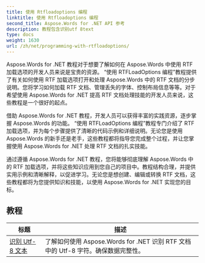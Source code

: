 ```yaml
---
title: 使用 Rtfloadoptions 编程
linktitle: 使用 Rtfloadoptions 编程
second_title: Aspose.Words for .NET API 参考
description: 教程包含识别utf 8text
type: docs
weight: 1630
url: /zh/net/programming-with-rtfloadoptions/
---
```

Aspose.Words for .NET 教程对于想要了解如何在 Aspose.Words 中使用 RTF 加载选项的开发人员来说是宝贵的资源。 “使用 RTFLoadOptions 编程”教程提供了有关如何使用 RTF 加载选项打开和处理 Aspose.Words 中的 RTF 文档的分步说明。您将学习如何加载 RTF 文档、管理丢失的字体、控制布局信息等等。对于希望使用 Aspose.Words for .NET 提高 RTF 文档处理技能的开发人员来说，这些教程是一个很好的起点。

借助 Aspose.Words for .NET 教程，开发人员可以获得丰富的实践资源，逐步掌握 Aspose.Words 的功能。 “使用 RTFLoadOptions 编程”教程专门介绍了 RTF 加载选项，并为每个步骤提供了清晰的代码示例和详细说明。无论您是使用 Aspose.Words 的新手还是老手，这些教程都将指导您完成整个过程，并让您掌握使用 Aspose.Words for .NET 处理 RTF 文档的扎实技能。

通过遵循 Aspose.Words for .NET 教程，您将能够彻底理解 Aspose.Words 中的 RTF 加载选项，并将这些知识应用到您自己的项目中。教程结构合理，并提供实用示例和清晰解释，以促进学习。无论您是想创建、编辑或转换 RTF 文档，这些教程都将为您提供知识和技能，以使用 Aspose.Words for .NET 实现您的目标。

 ## 教程
| 标题 | 描述 |
| --- | --- |
| [识别 Utf-8 文本](./recognize-utf8-text/) | 了解如何使用 Aspose.Words for .NET 识别 RTF 文档中的 Utf-8 字符。确保数据完整性。 |